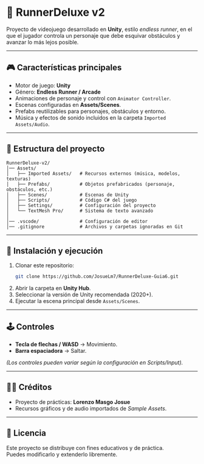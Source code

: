 # 🏃 RunnerDeluxe v2

Proyecto de videojuego desarrollado en **Unity**, estilo *endless runner*, en el que el jugador controla un personaje que debe esquivar obstáculos y avanzar lo más lejos posible.

---

## 🎮 Características principales
- Motor de juego: **Unity**  
- Género: **Endless Runner / Arcade**  
- Animaciones de personaje y control con `Animator Controller`.  
- Escenas configuradas en **Assets/Scenes**.  
- Prefabs reutilizables para personajes, obstáculos y entorno.  
- Música y efectos de sonido incluidos en la carpeta `Imported Assets/Audio`.  

---

## 📂 Estructura del proyecto
```
RunnerDeluxe-v2/
│── Assets/
│   ├── Imported Assets/   # Recursos externos (música, modelos, texturas)
│   ├── Prefabs/           # Objetos prefabricados (personaje, obstáculos, etc.)
│   ├── Scenes/            # Escenas de Unity
│   ├── Scripts/           # Código C# del juego
│   ├── Settings/          # Configuración del proyecto
│   └── TextMesh Pro/      # Sistema de texto avanzado
│
│── .vscode/               # Configuración de editor
│── .gitignore             # Archivos y carpetas ignoradas en Git
```

---

## 🚀 Instalación y ejecución
1. Clonar este repositorio:
   ```bash
   git clone https://github.com/JosueLm7/RunnerDeluxe-Guia6.git
   ```
2. Abrir la carpeta en **Unity Hub**.  
3. Seleccionar la versión de Unity recomendada (2020+).  
4. Ejecutar la escena principal desde `Assets/Scenes`.  

---

## 🕹️ Controles
- **Tecla de flechas / WASD** → Movimiento.  
- **Barra espaciadora** → Saltar.  

*(Los controles pueden variar según la configuración en Scripts/Input).*

---

## 👨‍💻 Créditos
- Proyecto de prácticas: **Lorenzo Masgo Josue**  
- Recursos gráficos y de audio importados de *Sample Assets*.  

---

## 📜 Licencia
Este proyecto se distribuye con fines educativos y de práctica.  
Puedes modificarlo y extenderlo libremente.
